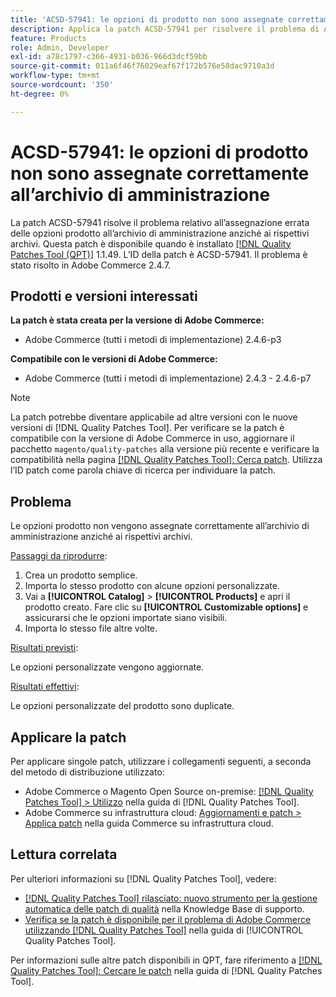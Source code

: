 ```yaml
---
title: 'ACSD-57941: le opzioni di prodotto non sono assegnate correttamente all’archivio di amministrazione'
description: Applica la patch ACSD-57941 per risolvere il problema di Adobe Commerce, a causa del quale le opzioni di prodotto non vengono assegnate correttamente all’archivio di amministrazione anziché ai rispettivi archivi.
feature: Products
role: Admin, Developer
exl-id: a78c1797-c366-4931-b036-966d3dcf59bb
source-git-commit: 011a6f46f76029eaf67f172b576e58dac9710a3d
workflow-type: tm+mt
source-wordcount: '350'
ht-degree: 0%

---
```


# ACSD-57941: le opzioni di prodotto non sono assegnate correttamente all’archivio di amministrazione

La patch ACSD-57941 risolve il problema relativo all’assegnazione errata delle opzioni prodotto all’archivio di amministrazione anziché ai rispettivi archivi. Questa patch è disponibile quando è installato [[!DNL Quality Patches Tool (QPT)]](https://experienceleague.adobe.com/it/docs/commerce-operations/tools/quality-patches-tool/quality-patches-tool-to-self-serve-quality-patches) 1.1.49. L’ID della patch è ACSD-57941. Il problema è stato risolto in Adobe Commerce 2.4.7.

## Prodotti e versioni interessati

**La patch è stata creata per la versione di Adobe Commerce:**

* Adobe Commerce (tutti i metodi di implementazione) 2.4.6-p3

**Compatibile con le versioni di Adobe Commerce:**

* Adobe Commerce (tutti i metodi di implementazione) 2.4.3 - 2.4.6-p7

>[!NOTE]
>
>La patch potrebbe diventare applicabile ad altre versioni con le nuove versioni di [!DNL Quality Patches Tool]. Per verificare se la patch è compatibile con la versione di Adobe Commerce in uso, aggiornare il pacchetto `magento/quality-patches` alla versione più recente e verificare la compatibilità nella pagina [[!DNL Quality Patches Tool]: Cerca patch](https://experienceleague.adobe.com/tools/commerce-quality-patches/index.html?lang=it). Utilizza l’ID patch come parola chiave di ricerca per individuare la patch.

## Problema

Le opzioni prodotto non vengono assegnate correttamente all’archivio di amministrazione anziché ai rispettivi archivi.

<u>Passaggi da riprodurre</u>:

1. Crea un prodotto semplice.
1. Importa lo stesso prodotto con alcune opzioni personalizzate.
1. Vai a **[!UICONTROL Catalog]** > **[!UICONTROL Products]** e apri il prodotto creato. Fare clic su **[!UICONTROL Customizable options]** e assicurarsi che le opzioni importate siano visibili.
1. Importa lo stesso file altre volte.

<u>Risultati previsti</u>:

Le opzioni personalizzate vengono aggiornate.

<u>Risultati effettivi</u>:

Le opzioni personalizzate del prodotto sono duplicate.

## Applicare la patch

Per applicare singole patch, utilizzare i collegamenti seguenti, a seconda del metodo di distribuzione utilizzato:

* Adobe Commerce o Magento Open Source on-premise: [[!DNL Quality Patches Tool] > Utilizzo](/help/tools/quality-patches-tool/usage.md) nella guida di [!DNL Quality Patches Tool].
* Adobe Commerce su infrastruttura cloud: [Aggiornamenti e patch > Applica patch](https://experienceleague.adobe.com/docs/commerce-cloud-service/user-guide/develop/upgrade/apply-patches.html?lang=it) nella guida Commerce su infrastruttura cloud.

## Lettura correlata

Per ulteriori informazioni su [!DNL Quality Patches Tool], vedere:

* [[!DNL Quality Patches Tool] rilasciato: nuovo strumento per la gestione automatica delle patch di qualità](https://experienceleague.adobe.com/it/docs/commerce-operations/tools/quality-patches-tool/quality-patches-tool-to-self-serve-quality-patches) nella Knowledge Base di supporto.
* [Verifica se la patch è disponibile per il problema di Adobe Commerce utilizzando  [!DNL Quality Patches Tool]](/help/tools/quality-patches-tool/patches-available-in-qpt/check-patch-for-magento-issue-with-magento-quality-patches.md) nella guida di [!UICONTROL Quality Patches Tool].


Per informazioni sulle altre patch disponibili in QPT, fare riferimento a [[!DNL Quality Patches Tool]: Cercare le patch](https://experienceleague.adobe.com/tools/commerce-quality-patches/index.html?lang=it) nella guida di [!DNL Quality Patches Tool].
